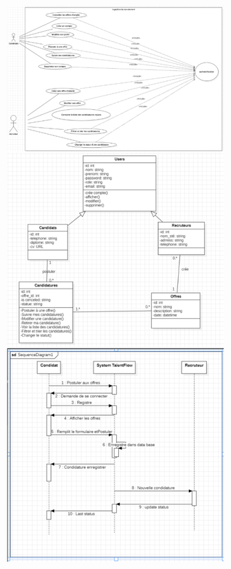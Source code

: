 ![Use case uml diagram](./uml/use_case.webp)
![Class uml diagram](./uml/class_diagram.webp)
![Sequende uml diagram](./uml/seqence_diagrame.webp)